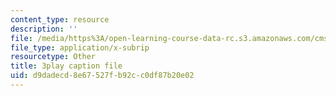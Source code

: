 ```yaml
---
content_type: resource
description: ''
file: /media/https%3A/open-learning-course-data-rc.s3.amazonaws.com/cms-608-game-design-fall-2010/d9dadecd8e67527fb92cc0df87b20e02_68569.vtt
file_type: application/x-subrip
resourcetype: Other
title: 3play caption file
uid: d9dadecd-8e67-527f-b92c-c0df87b20e02
---
```


